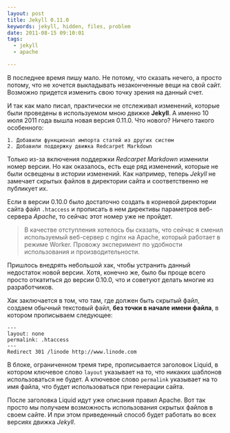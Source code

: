 ```yaml
---
layout: post
title: Jekyll 0.11.0
keywords: jekyll, hidden, files, problem
date: 2011-08-15 09:10:01
tags:
  - jekyll
  - apache

---
```

В последнее время пишу мало. Не потому, что сказать нечего, а просто потому, что не
хочется выкладывать незаконченные вещи на свой сайт. Возможно придется изменить свою точку
зрения на данный счет.

И так как мало писал, практически не отслеживал изменений, которые были проведены в
используемом мною движке **Jekyll**. А именно 10 июля 2011 года вышла новая версия 0.11.0. 
Что нового? Ничего такого особенного:

    1. Добавили функционал импорта статей из других систем
    2. Добавили поддержку движка Redcarpet Markdown

Только из-за включения поддержки *Redcarpet Markdown* изменили номер версии. Но как
оказалось, есть еще ряд изменений, которые не были освещены в истории изменений. Как
например, теперь *Jekyll* не замечает скрытых файлов в директории сайта и соответственно
не публикует их.

Если в версии 0.10.0 было достаточно создать в корневой директории сайта файл `.htaccess`
и прописать в нем директивы параметров веб-сервера *Apache*, то сейчас этот номер уже не
пройдет.

>В качестве отступления хотелось бы сказать, что сейчас я сменил используемый веб-сервер
>с nginx на Apache, который работает в режиме Worker. Провожу эксперимент по удобности
>использования и производительности.

Пришлось внедрять небольшой хак, чтобы устранить данный недостаток новой версии. Хотя,
конечно же, было бы проще всего просто откатиться до версии 0.10.0, что и советуют делать
многие из разработчиков.

Хак заключается в том, что там, где должен быть скрытый файл, создаем обычный текстовый
файл, **без точки в начале имени файла**, в котором прописываем следующее:

    ---
    layout: none
    permalink: .htaccess
    ---
    Redirect 301 /linode http://www.linode.com

В блоке, ограниченном тремя тире, прописывается заголовок Liquid, в котором ключевое слово
`layout` указывает на то, что никаких шаблонов использоваться не будет. А ключевое слово
`permalink` указывает на то имя файла, что будет использоваться при генерации сайта.

После заголовка Liquid идут уже описания правил Apache. Вот так просто мы получаем
возможность использования скрытых файлов в своем сайте. И при этом приведенный способ
будет работать во всех версиях движка *Jekyll*.
